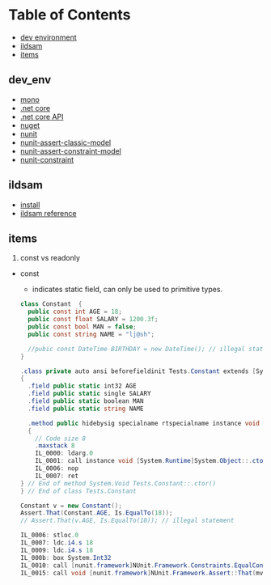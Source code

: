 Table of Contents
=================

* [dev environment](#dev_env)
* [ildsam](#ildsam)
* [items](#items)

dev_env
-------

* [mono](https://www.mono-project.com/)
* [.net core](https://docs.microsoft.com/en-us/dotnet/core/)
* [.net core API](https://docs.microsoft.com/en-us/dotnet/api/?view=netcore-2.2)
* [nuget](https://docs.microsoft.com/en-us/nuget)
* [nunit](https://github.com/nunit/docs/wiki/NUnit-Documentation)
* [nunit-assert-classic-model](https://github.com/nunit/docs/wiki/Classic-Model)
* [nunit-assert-constraint-model](https://github.com/nunit/docs/wiki/Constraint-Model)
* [nunit-constraint](https://github.com/nunit/docs/wiki/Constraints)

ildsam
-------

* [install](https://www.nuget.org/packages/dotnet-ildasm/)
* [ildsam reference](https://docs.microsoft.com/en-us/dotnet/framework/tools/ildasm-exe-il-disassembler)

items
-----

1. const vs readonly
* const
  * indicates static field, can only be used to primitive types.

  ```csharp
  class Constant  {
    public const int AGE = 18;
    public const float SALARY = 1200.3f;
    public const bool MAN = false;
    public const string NAME = "lj@sh";

    //pubic const DateTime BIRTHDAY = new DateTime(); // illegal statement
  }

  .class private auto ansi beforefieldinit Tests.Constant extends [System.Runtime]System.Object
  {
    .field public static int32 AGE
    .field public static single SALARY
    .field public static boolean MAN
    .field public static string NAME

    .method public hidebysig specialname rtspecialname instance void .ctor() cil managed
    {
      // Code size 8
      .maxstack 8
      IL_0000: ldarg.0
      IL_0001: call instance void [System.Runtime]System.Object::.ctor()
      IL_0006: nop
      IL_0007: ret
  } // End of method System.Void Tests.Constant::.ctor()
  } // End of class Tests.Constant

  Constant v = new Constant();
  Assert.That(Constant.AGE, Is.EqualTo(18));
  // Assert.That(v.AGE, Is.EqualTo(18)); // illegal statement
  
  IL_0006: stloc.0
  IL_0007: ldc.i4.s 18
  IL_0009: ldc.i4.s 18
  IL_000b: box System.Int32
  IL_0010: call [nunit.framework]NUnit.Framework.Constraints.EqualConstraint [nunit.framework]NUnit.Framework.Is::EqualTo([System.Runtime]System.Object)
  IL_0015: call void [nunit.framework]NUnit.Framework.Assert::That(mvar, [nunit.framework]NUnit.Framework.Constraints.IResolveConstraint)
  ```
